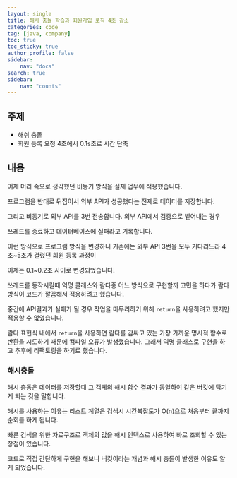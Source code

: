 ```yaml
---
layout: single
title: 해시 충돌 학습과 회원가입 로직 4초 감소
categories: code
tag: [java, company]
toc: true
toc_sticky: true
author_profile: false
sidebar:
    nav: "docs"
search: true
sidebar:
    nav: "counts"
---
```




## 주제

+ 해쉬 충돌
+ 회원 등록 요청 4초에서 0.1s초로 시간 단축



## 내용

어제 머리 속으로 생각했던 비동기 방식을 실제 업무에 적용했습니다.  

프로그램을 반대로 뒤집어서 외부 API가 성공했다는 전제로 데이터를 저장합니다.  

그리고 비동기로 외부 API를 3번 전송합니다. 외부 API에서 검증으로 뱉어내는 경우 

쓰레드를 종료하고 데이터베이스에 실패라고 기록합니다.  

  

이런 방식으로 프로그램 방식을 변경하니 기존에는 외부 API 3번을 모두 기다리느라 4초~5초가 걸렸던 회원 등록 과정이

이제는 0.1~0.2초 사이로 변경되었습니다.  

  

쓰레드를 동작시킬때 익명 클래스와 람다중 어느 방식으로 구현할까 고민을 하다가 람다 방식이 코드가 깔끔해서 적용하려고 했습니다.

중간에 API결과가 실패가 될 경우 작업을 마무리하기 위해 `return`을 사용하려고 했지만 적용할 수 없었습니다.



람다 표현식 내에서 `return`을 사용하면 람다를 감싸고 있는 가장 가까운 명시적 함수로 반환을 시도하기 때문에 컴파일 오류가 발생했습니다. 그래서 익명 클래스로 구현을 하고 추후에 리팩토링을 하기로 했습니다.



### 해시충돌  

해시 충동은 데이터를 저장할때 그 객체의 해시 함수 결과가 동일하여 같은 버킷에 담기게 되는 것을 말합니다.  

해시를 사용하는 이유는 리스트 계열은 검색시 시간복잡도가 O(n)으로 처음부터 끝까지 순회를 하게 됩니다. 

빠른 검색을 위한 자료구조로 객체의 값을 해시 인덱스로 사용하여 바로 조회할 수 있는 장점이 있습니다. 

코드로 직접 간단하게 구현을 해보니 버킷이라는 개념과 해시 충돌이 발생한 이유도 알게 되었습니다.  